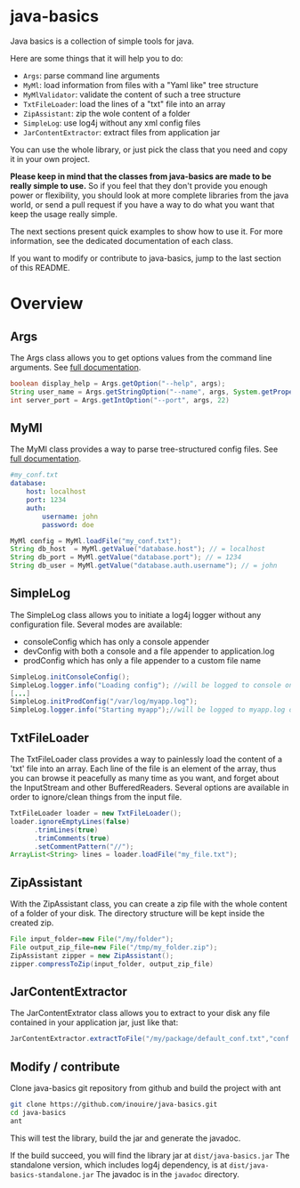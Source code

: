 java-basics
===========

Java basics is a collection of simple tools for java.

Here are some things that it will help you to do:
- `Args`: parse command line arguments
- `MyMl`: load information from files with a "Yaml like" tree structure
- `MyMlValidator`: validate the content of such a tree structure
- `TxtFileLoader`: load the lines of a "txt" file into an array
- `ZipAssistant`: zip the wole content of a folder
- `SimpleLog`: use log4j without any xml config files
- `JarContentExtractor`: extract files from application jar

You can use the whole library, or just pick the class that you need and copy it in your own project.

**Please keep in mind that the classes from java-basics are made to be really simple to use.**
So if you feel that they don't provide you enough power or flexibility, you should look at more complete libraries from the java world, or send a pull request if you have a way to do what you want that keep the usage really simple.

The next sections present quick examples to show how to use it. For more information, see the dedicated documentation of each class.

If you want to modify or contribute to java-basics, jump to the last section of this README.

# Overview

## Args

The Args class allows you to get options values from the command line arguments. See [full documentation](./doc/Args.md).

```java
boolean display_help = Args.getOption("--help", args);
String user_name = Args.getStringOption("--name", args, System.getProperty("user.name"));
int server_port = Args.getIntOption("--port", args, 22)
```

## MyMl

The MyMl class provides a way to parse tree-structured config files. See [full documentation](./doc/MyMl.md).

```YAML
#my_conf.txt
database:
    host: localhost
    port: 1234
    auth:
        username: john
        password: doe
```

```java
MyMl config = MyMl.loadFile("my_conf.txt");
String db_host  = MyMl.getValue("database.host"); // = localhost
String db_port = MyMl.getValue("database.port"); // = 1234
String db_user = MyMl.getValue("database.auth.username"); // = john
```

## SimpleLog

The SimpleLog class allows you to initiate a log4j logger without any configuration file.
Several modes are available:
- consoleConfig which has only a console appender
- devConfig with both a console and a file appender to application.log
- prodConfig which has only a file appender to a custom file name

```java
SimpleLog.initConsoleConfig();
SimpleLog.logger.info("Loading config"); //will be logged to console only
[...]
SimpleLog.initProdConfig("/var/log/myapp.log");
SimpleLog.logger.info("Starting myapp");//will be logged to myapp.log only
```

## TxtFileLoader

The TxtFileLoader class provides a way to painlessly load the content of a 'txt' file into an array. 
Each line of the file is an element of the array, thus you can browse it peacefully as many time as you want, and forget about the InputStream and other BufferedReaders.
Several options are available in order to ignore/clean things from the input file.

```java
TxtFileLoader loader = new TxtFileLoader();
loader.ignoreEmptyLines(false)
      .trimLines(true)
      .trimComments(true)
      .setCommentPattern("//");
ArrayList<String> lines = loader.loadFile("my_file.txt");
```

## ZipAssistant

With the ZipAssistant class, you can create a zip file with the whole content of a folder of your disk. The directory structure will be kept inside the created zip.
```java
File input_folder=new File("/my/folder");
File output_zip_file=new File("/tmp/my_folder.zip");
ZipAssistant zipper = new ZipAssistant();
zipper.compressToZip(input_folder, output_zip_file)
```

## JarContentExtractor

The JarContentExtrator class allows you to extract to your disk any file contained in your application jar, just like that:
```java
JarContentExtractor.extractToFile("/my/package/default_conf.txt","conf.txt");
```

## Modify / contribute

Clone java-basics git repository from github and build the project with ant
``` bash
git clone https://github.com/inouire/java-basics.git
cd java-basics
ant
```

This will test the library, build the jar and generate the javadoc.

If the build succeed, you will find the library jar at `dist/java-basics.jar`
The standalone version, which includes log4j dependency, is at `dist/java-basics-standalone.jar` 
The javadoc is in the `javadoc` directory.
